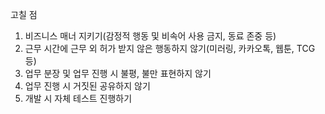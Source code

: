   고칠 점  
1. 비즈니스 매너 지키기(감정적 행동 및 비속어 사용 금지, 동료 존중 등)  
2. 근무 시간에 근무 외 허가 받지 않은 행동하지 않기(미러링, 카카오톡, 웹툰, TCG 등)  
3. 업무 분장 및 업무 진행 시 불평, 불만 표현하지 않기  
4. 업무 진행 시 거짓된 공유하지 않기  
5. 개발 시 자체 테스트 진행하기